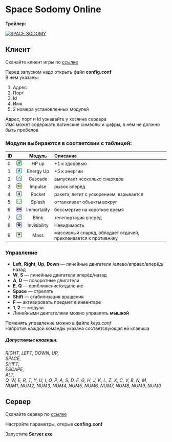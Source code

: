# Space Sodomy Online
<b> Трейлер: </b>

[![SPACE SODOMY](https://img.youtube.com/vi/WemOQuTlSWo/0.jpg)](https://www.youtube.com/watch?v=WemOQuTlSWo)
## Клиент

Скачайте клиент игры по [ссылке](https://github.com/StarikTenger/SpaceSodomyOnline/raw/master/Client/ready_to_run.zip)
 
Перед запуском надо открыть файл **config.conf** <br> В нём указаны: 
1. Адрес 
2. Порт
3. Id
4. Имя
5. 2 номера установленных модулей

Адрес, порт и Id узнавайте у хозяина сервера <br>
Имя может содержать латинские символы и цифры, в нём не должно быть пробелов <br>

### Модули выбираются в соответсвии с таблицей:

|  ID       |    | Модуль      |Описание              |
|---------- | - |:-------------:|:------               |
|    0 | ![](https://raw.githubusercontent.com/StarikTenger/SpaceSodomyOnline/master/Client/Client/textures/modules/hpUp.png)    | HP up         |+1 к здоровью         |
|    1  | ![](https://raw.githubusercontent.com/StarikTenger/SpaceSodomyOnline/master/Client/Client/textures/modules/energyUp.png)   | Energy Up     |+5 к энергии          |
|    2  | ![](https://raw.githubusercontent.com/StarikTenger/SpaceSodomyOnline/master/Client/Client/textures/modules/cascade.png)   | Cascade       |выпускает несколько снарядов  |
|    3   | ![](https://raw.githubusercontent.com/StarikTenger/SpaceSodomyOnline/master/Client/Client/textures/modules/impulse.png)  | Impulse       |рывок вперёд       |
|    4  |  ![](https://raw.githubusercontent.com/StarikTenger/SpaceSodomyOnline/master/Client/Client/textures/modules/rocket.png)  | Rocket        |ракета, летит с ускорением, взрывается
|    5  |  ![](https://raw.githubusercontent.com/StarikTenger/SpaceSodomyOnline/master/Client/Client/textures/modules/splash.png)  | Splash        |отталкивает объекты вокруг |
|    6  |  ![](https://raw.githubusercontent.com/StarikTenger/SpaceSodomyOnline/master/Client/Client/textures/modules/immortality.png)  | Immortality   |бессмертие на короткое время    |
|    7   | ![](https://raw.githubusercontent.com/StarikTenger/SpaceSodomyOnline/master/Client/Client/textures/modules/blink.png)  | Blink         |телепортация вперёд                      |
|    8  |  ![](https://raw.githubusercontent.com/StarikTenger/SpaceSodomyOnline/master/Client/Client/textures/modules/invisibility.png)  | Invisibility   |Невидимость    |
|    9   | ![](https://raw.githubusercontent.com/StarikTenger/SpaceSodomyOnline/master/Client/Client/textures/modules/mass.png)  | Mass         |массивный снаряд, обладает отдачей, приклеивается к противнику   |

### Управление
- **Left**, **Right**, **Up**, **Down** — линейные двигатели /влево/вправо/вперёд/назад
- **W**, **S** — линейные двигатели вперёд/назад
- **A**, **D** — поворотные двигатели
- **E**, **Q** — приближение/отдаление
- **Space** — стрелять
- **Shift** — стабилизация вращения
- **F** — активировать предмет в инвентаре
- **1**, **2** — модули
- Линейными двигателями можно управлять **мышкой** 

Поменять управление можно в файле *keys.conf* <br>
Напротив каждой команды указана соответсвующая ей клавиша <br>

##### Допустимые клавиши: <br>
*RIGHT, 
LEFT, 
DOWN, 
UP, <br>
SPACE, <br>
SHIFT, <br>
ESCAPE, <br>
ALT, <br>
Q, W, E, R, T, Y, U, I, O, P, A, S, D, F, G, H, J, K, L, Z, X, C, V, B, N, M,
 <br>
 NUM1, NUM2, NUM3, NUM4, NUM5, NUM6, NUM7, NUM8, NUM9, NUM0*
 
## Сервер

Скачайте сервер по [ссылке](https://github.com/StarikTenger/SpaceSodomyOnline/raw/master/Server/Server_rtr.zip)

Настройте параметры, открыв **confing.conf**

Запустите **Server.exe**























